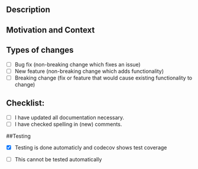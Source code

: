 ## Description
<!--- Describe your changes in detail -->

## Motivation and Context
<!--- Why is this change required? What problem does it solve? -->
<!--- If it fixes an open issue, please link to the issue here, using the 'fixes #<issue>' syntax. -->

## Types of changes
<!--- What types of changes does your code introduce? Put an `x` in all the boxes that apply: -->
- [ ] Bug fix (non-breaking change which fixes an issue)
- [ ] New feature (non-breaking change which adds functionality)
- [ ] Breaking change (fix or feature that would cause existing functionality to change)

## Checklist:
<!--- Go over all the following points, and put an `x` in all the boxes that apply. -->
- [ ] I have updated all documentation necessary.
- [ ] I have checked spelling in (new) comments.

##Testing
- [X] Testing is done automaticly and codecov shows test coverage
- [ ] This cannot be tested automatically <!-- describe how it has been tested)-->

